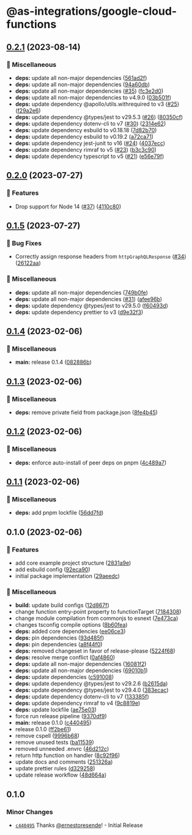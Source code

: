 # @as-integrations/google-cloud-functions

## [0.2.1](https://github.com/apollo-server-integrations/apollo-server-integration-google-cloud-functions/compare/v0.2.0...v0.2.1) (2023-08-14)


### 🧹 Miscellaneous

* **deps:** update all non-major dependencies ([561ad2f](https://github.com/apollo-server-integrations/apollo-server-integration-google-cloud-functions/commit/561ad2fa2710e00a27d4b7a660813e6314d5bbc2))
* **deps:** update all non-major dependencies ([94a60db](https://github.com/apollo-server-integrations/apollo-server-integration-google-cloud-functions/commit/94a60db5e7d1de7252a6169160a6be67cb31d47e))
* **deps:** update all non-major dependencies ([#35](https://github.com/apollo-server-integrations/apollo-server-integration-google-cloud-functions/issues/35)) ([fc3e2d0](https://github.com/apollo-server-integrations/apollo-server-integration-google-cloud-functions/commit/fc3e2d09aa3631bcaccf382407c6f280a09042bb))
* **deps:** update all non-major dependencies to v4.9.0 ([03b501f](https://github.com/apollo-server-integrations/apollo-server-integration-google-cloud-functions/commit/03b501f3bf456bca1ca9fdece7732a02d881707e))
* **deps:** update dependency @apollo/utils.withrequired to v3 ([#25](https://github.com/apollo-server-integrations/apollo-server-integration-google-cloud-functions/issues/25)) ([f29a2e6](https://github.com/apollo-server-integrations/apollo-server-integration-google-cloud-functions/commit/f29a2e62d667a479b4f90c16cb458cae19c7798b))
* **deps:** update dependency @types/jest to v29.5.3 ([#26](https://github.com/apollo-server-integrations/apollo-server-integration-google-cloud-functions/issues/26)) ([80350cf](https://github.com/apollo-server-integrations/apollo-server-integration-google-cloud-functions/commit/80350cff03c9c6c69b58484fe9012d32c76d98cb))
* **deps:** update dependency dotenv-cli to v7 ([#30](https://github.com/apollo-server-integrations/apollo-server-integration-google-cloud-functions/issues/30)) ([2314e62](https://github.com/apollo-server-integrations/apollo-server-integration-google-cloud-functions/commit/2314e629448d711e28e9956da7bf8fa6ad390189))
* **deps:** update dependency esbuild to v0.18.18 ([7d82b70](https://github.com/apollo-server-integrations/apollo-server-integration-google-cloud-functions/commit/7d82b7059b9cff6f38e6f68afcc19fa9265f9d61))
* **deps:** update dependency esbuild to v0.19.2 ([a72ca71](https://github.com/apollo-server-integrations/apollo-server-integration-google-cloud-functions/commit/a72ca71ae08401302466e3296de2b23cc31bb905))
* **deps:** update dependency jest-junit to v16 ([#24](https://github.com/apollo-server-integrations/apollo-server-integration-google-cloud-functions/issues/24)) ([4037ecc](https://github.com/apollo-server-integrations/apollo-server-integration-google-cloud-functions/commit/4037ecc9a6e92f1a2f1e3a8507c53631686c720c))
* **deps:** update dependency rimraf to v5 ([#23](https://github.com/apollo-server-integrations/apollo-server-integration-google-cloud-functions/issues/23)) ([b3c3c90](https://github.com/apollo-server-integrations/apollo-server-integration-google-cloud-functions/commit/b3c3c909903347db6df9300368d508f7aff86fc8))
* **deps:** update dependency typescript to v5 ([#21](https://github.com/apollo-server-integrations/apollo-server-integration-google-cloud-functions/issues/21)) ([e56e79f](https://github.com/apollo-server-integrations/apollo-server-integration-google-cloud-functions/commit/e56e79f75165317ac1912b20d0596426cc8f768a))

## [0.2.0](https://github.com/apollo-server-integrations/apollo-server-integration-google-cloud-functions/compare/v0.1.5...v0.2.0) (2023-07-27)


### 🔖 Features

* Drop support for Node 14 ([#37](https://github.com/apollo-server-integrations/apollo-server-integration-google-cloud-functions/issues/37)) ([4110c80](https://github.com/apollo-server-integrations/apollo-server-integration-google-cloud-functions/commit/4110c80ae23f82c94465e547077e7cdbb7cb0564))

## [0.1.5](https://github.com/apollo-server-integrations/apollo-server-integration-google-cloud-functions/compare/v0.1.4...v0.1.5) (2023-07-27)


### 🐛 Bug Fixes

* Correctly assign response headers from `httpGraphQLResponse` ([#34](https://github.com/apollo-server-integrations/apollo-server-integration-google-cloud-functions/issues/34)) ([26122aa](https://github.com/apollo-server-integrations/apollo-server-integration-google-cloud-functions/commit/26122aa4923a63ab6b27e42755034a0515a7d4f7))


### 🧹 Miscellaneous

* **deps:** update all non-major dependencies ([749b0fe](https://github.com/apollo-server-integrations/apollo-server-integration-google-cloud-functions/commit/749b0fe97cdeff666cd2e7003d39609bc59c442f))
* **deps:** update all non-major dependencies ([#31](https://github.com/apollo-server-integrations/apollo-server-integration-google-cloud-functions/issues/31)) ([afee96b](https://github.com/apollo-server-integrations/apollo-server-integration-google-cloud-functions/commit/afee96b067a057e4af4101ca1fdd7f3b9c94e84b))
* **deps:** update dependency @types/jest to v29.5.0 ([f60493d](https://github.com/apollo-server-integrations/apollo-server-integration-google-cloud-functions/commit/f60493d4d6e0c03bcff2b6b70ab96bba36ddbed9))
* **deps:** update dependency prettier to v3 ([d9e32f3](https://github.com/apollo-server-integrations/apollo-server-integration-google-cloud-functions/commit/d9e32f3296772e5adaa1c16eaa7a3d653927d06d))

## [0.1.4](https://github.com/apollo-server-integrations/apollo-server-integration-google-cloud-functions/compare/v0.1.3...v0.1.4) (2023-02-06)


### 🧹 Miscellaneous

* **main:** release 0.1.4 ([082886b](https://github.com/apollo-server-integrations/apollo-server-integration-google-cloud-functions/commit/082886b2f8f7f895ab589e8ac9bcc78b854363fe))

## [0.1.3](https://github.com/apollo-server-integrations/apollo-server-integration-google-cloud-functions/compare/v0.1.2...v0.1.3) (2023-02-06)


### 🧹 Miscellaneous

* **deps:** remove private field from package.json ([8fe4b45](https://github.com/apollo-server-integrations/apollo-server-integration-google-cloud-functions/commit/8fe4b456fd7b39b33bc0305761ab27413daedf23))

## [0.1.2](https://github.com/apollo-server-integrations/apollo-server-integration-google-cloud-functions/compare/v0.1.1...v0.1.2) (2023-02-06)


### 🧹 Miscellaneous

* **deps:** enforce auto-install of peer deps on pnpm ([4c489a7](https://github.com/apollo-server-integrations/apollo-server-integration-google-cloud-functions/commit/4c489a7d03241442ac74d8050d8751fd5bbb8b1d))

## [0.1.1](https://github.com/apollo-server-integrations/apollo-server-integration-google-cloud-functions/compare/v0.1.0...v0.1.1) (2023-02-06)


### 🧹 Miscellaneous

* **deps:** add pnpm lockfile ([56dd7fd](https://github.com/apollo-server-integrations/apollo-server-integration-google-cloud-functions/commit/56dd7fd5fbb1d8c40d4ee8fde5e9b9e14c84059e))

## 0.1.0 (2023-02-06)


### 🔖 Features

* add core example project structure ([2831a9e](https://github.com/apollo-server-integrations/apollo-server-integration-google-cloud-functions/commit/2831a9efe60d054ea3ed807b84a997009f1ebac2))
* add esbuild config ([92eca90](https://github.com/apollo-server-integrations/apollo-server-integration-google-cloud-functions/commit/92eca905e42cfaefa2f4c030b5552c1ae7595b5e))
* initial package implementation ([29aeedc](https://github.com/apollo-server-integrations/apollo-server-integration-google-cloud-functions/commit/29aeedcbcefac210ad72d69bcee7023aa9c236d6))


### 🧹 Miscellaneous

* **build:** update build configs ([12d867f](https://github.com/apollo-server-integrations/apollo-server-integration-google-cloud-functions/commit/12d867f9154c2151bb863de04b3fd973674dd4c8))
* change function entry-point property to functionTarget ([7184308](https://github.com/apollo-server-integrations/apollo-server-integration-google-cloud-functions/commit/71843083efe340bcb3e94651e40e471c2c139b9b))
* change module compilation from commonjs to esnext ([7e473ca](https://github.com/apollo-server-integrations/apollo-server-integration-google-cloud-functions/commit/7e473ca4ce440a0eacfc122a4fe1dac1c9b1005c))
* changes tsconfig compile options ([8b60fea](https://github.com/apollo-server-integrations/apollo-server-integration-google-cloud-functions/commit/8b60fea296cd613e8309eb91f899cd3ed16284b5))
* **deps:** added core dependencies ([ee06ce3](https://github.com/apollo-server-integrations/apollo-server-integration-google-cloud-functions/commit/ee06ce32e0a2445d9eca343c2c496e3b4b703b12))
* **deps:** pin dependencies ([93d485f](https://github.com/apollo-server-integrations/apollo-server-integration-google-cloud-functions/commit/93d485f21c3cbe1ba4237d3338e25974bfe3b606))
* **deps:** pin dependencies ([a8f44f0](https://github.com/apollo-server-integrations/apollo-server-integration-google-cloud-functions/commit/a8f44f0275600f90ae02e5de2cd1566376cf524a))
* **deps:** removed changeset in favor of release-please ([5224f68](https://github.com/apollo-server-integrations/apollo-server-integration-google-cloud-functions/commit/5224f68d63c21cd1d766789c95051bdc4822f4f0))
* **deps:** resolve merge conflict ([0af4860](https://github.com/apollo-server-integrations/apollo-server-integration-google-cloud-functions/commit/0af48609857d98caaae30458866186ba0071949d))
* **deps:** update all non-major dependencies ([16081f2](https://github.com/apollo-server-integrations/apollo-server-integration-google-cloud-functions/commit/16081f244a8bc8667cf306d79644ca4be69a974b))
* **deps:** update all non-major dependencies ([69010b1](https://github.com/apollo-server-integrations/apollo-server-integration-google-cloud-functions/commit/69010b1f20d1e8299643502e09428bf1dcdfbcf1))
* **deps:** update dependencies ([c591008](https://github.com/apollo-server-integrations/apollo-server-integration-google-cloud-functions/commit/c591008984aa158274616a9a3931bb393a0f0104))
* **deps:** update dependency @types/jest to v29.2.6 ([b2615da](https://github.com/apollo-server-integrations/apollo-server-integration-google-cloud-functions/commit/b2615dad2d3912da73e748c1f1dedee3a9f72949))
* **deps:** update dependency @types/jest to v29.4.0 ([383ecac](https://github.com/apollo-server-integrations/apollo-server-integration-google-cloud-functions/commit/383ecacea2b672708271d386d6af2dd1535e1128))
* **deps:** update dependency dotenv-cli to v7 ([133385f](https://github.com/apollo-server-integrations/apollo-server-integration-google-cloud-functions/commit/133385f9fe9e30108ae85c8517f3ffd81ac40e97))
* **deps:** update dependency rimraf to v4 ([9c8819e](https://github.com/apollo-server-integrations/apollo-server-integration-google-cloud-functions/commit/9c8819eea7c6a8bb7a1a97b679fd61d485d264b7))
* **deps:** update lockfile ([ae75e03](https://github.com/apollo-server-integrations/apollo-server-integration-google-cloud-functions/commit/ae75e03b63ef153c1df3ce56db9f81495509cbdd))
* force run release pipeline ([9370df9](https://github.com/apollo-server-integrations/apollo-server-integration-google-cloud-functions/commit/9370df999012d17860f171bb1cfe03328721c496))
* **main:** release 0.1.0 ([c440495](https://github.com/apollo-server-integrations/apollo-server-integration-google-cloud-functions/commit/c44049592f3a00a9d0bcbfa9da605051e9ded169))
* release 0.1.0 ([ff2be61](https://github.com/apollo-server-integrations/apollo-server-integration-google-cloud-functions/commit/ff2be6166d2cfa14122b25edd6bc8e329da67709))
* remove cspell ([9996b68](https://github.com/apollo-server-integrations/apollo-server-integration-google-cloud-functions/commit/9996b68bc60dc68bea5c4c28060dc24a799bab37))
* remove unused tests ([ba11539](https://github.com/apollo-server-integrations/apollo-server-integration-google-cloud-functions/commit/ba11539fe0010e67740892e966c07086d89f2bc4))
* removed unneeded .envrc ([46d212c](https://github.com/apollo-server-integrations/apollo-server-integration-google-cloud-functions/commit/46d212c7155fb8382e862cb049a8238b77aee5f6))
* return http function on handler ([8c92f96](https://github.com/apollo-server-integrations/apollo-server-integration-google-cloud-functions/commit/8c92f961f8b39a3fc37e169ee968ed3710730f78))
* update docs and comments ([251326a](https://github.com/apollo-server-integrations/apollo-server-integration-google-cloud-functions/commit/251326aff4f3759be743d8d0908b83cb7182ff37))
* update prettier rules ([d329258](https://github.com/apollo-server-integrations/apollo-server-integration-google-cloud-functions/commit/d329258245b508ecdb6e240af7667fa06af6f79d))
* update release workflow ([48d664a](https://github.com/apollo-server-integrations/apollo-server-integration-google-cloud-functions/commit/48d664aa4919faad97e42ae4ea21f2d3a3a24bc3))

## 0.1.0

### Minor Changes

- [`c440495`](https://github.com/apollo-server-integrations/apollo-server-integration-google-cloud-functions/commit/c44049592f3a00a9d0bcbfa9da605051e9ded169) Thanks [@ernestoresende](https://github.com/ernestoresende)! - Initial Release
